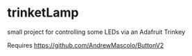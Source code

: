 # trinketLamp
small project for controlling some LEDs via an Adafruit Trinkey

Requires https://github.com/AndrewMascolo/ButtonV2
